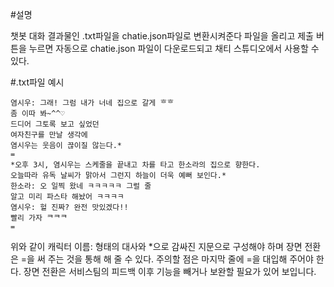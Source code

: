 #설명

챗봇 대화 결과물인 .txt파일을 chatie.json파일로 변환시켜준다
파일을 올리고 제출 버튼을 누르면 자동으로 chatie.json 파일이 다운로드되고 채티 스튜디오에서 사용할 수 있다.

#.txt파일 예시

```
염시우: 그래! 그럼 내가 너네 집으로 갈게 ᄒᄒ
좀 이따 봐~^^♡
드디어 그토록 보고 싶었던
여자친구를 만날 생각에
염시우는 웃음이 끊이질 않는다.*
=
*오후 3시, 염시우는 스케줄을 끝내고 차를 타고 한소라의 집으로 향한다.
오늘따라 유독 날씨가 맑아서 그런지 하늘이 더욱 예뻐 보인다.*
한소라: 오 일찍 왔네 ㅋㅋㅋㅋㅋ 그럴 줄
알고 미리 파스타 해놨어 ㅋㅋㅋㅋ
염시우: 헐 진짜? 완전 맛있겠다!!
빨리 가자 ᄏᄏᄏ
=
```


위와 같이 캐릭터 이름: 형태의 대사와 *으로 감싸진 지문으로 구성해야 하며 장면 전환은 =을 써 주는 것을 통해 해 줄 수 있다. 주의할 점은 마지막 줄에 =을 대입해 주어야 한다. 장면 전환은 서비스팀의 피드백 이후 기능을 빼거나 보완할 필요가 있어 보입니다.
